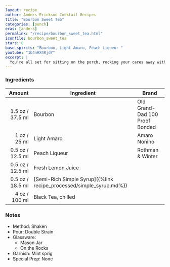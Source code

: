 ```yaml
---
layout: recipe
author: Anders Erickson Cocktail Recipes
title: "Bourbon Sweet Tea"
categories: [punch]
eras: [anders]
permalink: "/recipe/bourbon_sweet_tea.html"
iconfile: bourbon_sweet_tea
stars: 0
base_spirits: "Bourbon, Light Amaro, Peach Liqueur "
youtube: "1b4nHX4RjdY"
excerpt: |
  You're all set for sitting on the porch, rocking your cares away with this boozy take on the iconic Sweet Tea.
---
```


### Ingredients

| Amount | Ingredient                                                | Brand                          |
| -----: | --------------------------------------------------------- | ------------------------------ |
| 1.5 oz / 37.5 ml | Bourbon                                                   | Old Grand-Dad 100 Proof Bonded |
|   1 oz / 25 ml | Light Amaro                                               | Amaro Nonino                   |
| 0.5 oz / 12.5 ml | Peach Liqueur                                             | Rothman & Winter               |
| 0.5 oz / 12.5 ml | Fresh Lemon Juice                                         |
| 0.5 oz / 18.5 ml | [Semi-Rich Simple Syrup]({%link recipe_processed/simple_syrup.md%}) |
|   4 oz / 100 ml | Black Tea, chilled                                        |

### Notes

- Method: Shaken
- Pour: Double Strain
- Glassware:
  - Mason Jar
  - On the Rocks
- Garnish: Mint sprig
- Special Prep: None
